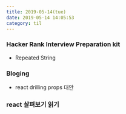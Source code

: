 ```yaml
---
title: 2019-05-14(tue)
date: 2019-05-14 14:05:53
category: til
---
```


### Hacker Rank Interview Preparation kit

- Repeated String

### Bloging

- react drilling props 대안

### react 살펴보기 읽기
